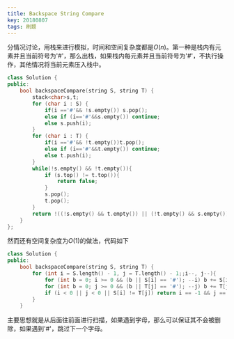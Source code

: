 ```yaml
---
title: Backspace String Compare
key: 20180807
tags: 刷题
---
```


分情况讨论，用栈来进行模拟，时间和空间复杂度都是$O\left(n\right)$。第一种是栈内有元素并且当前符号为'#'，那么出栈，如果栈内每元素并且当前符号为'#'，不执行操作，其他情况将当前元素压入栈中。

```c++
class Solution {
public:
    bool backspaceCompare(string S, string T) {
        stack<char>s,t;
        for (char i : S) {
            if(i =='#'&& !s.empty()) s.pop();
            else if (i=='#'&&s.empty()) continue;
            else s.push(i);
        }
        for (char i : T) {
            if(i =='#'&& !t.empty())t.pop();
            else if (i=='#'&&t.empty()) continue;
            else t.push(i);
        }
        while(!s.empty() && !t.empty()){
            if (s.top() != t.top()){
                return false;
            }
            s.pop();
            t.pop();
        }
        return !((!s.empty() && t.empty()) || (!t.empty() && s.empty()));
    }
};
```

然而还有空间复杂度为$O\left(1\right)$的做法，代码如下

```c++
class Solution {
public:
    bool backspaceCompare(string S, string T) {
        for (int i = S.length() - 1, j = T.length() - 1;;i--, j--){
            for (int b = 0; i >= 0 && (b || S[i] == '#'); --i) b += S[i] == '#' ? 1 : -1;
            for (int b = 0; j >= 0 && (b || T[j] == '#'); --j) b += T[j] == '#' ? 1 : -1;
            if (i < 0 || j < 0 || S[i] != T[j]) return i == -1 && j == -1;
        }
    }
```

主要思想就是从后面往前面进行扫描，如果遇到字母，那么可以保证其不会被删除，如果遇到'#'，跳过下一个字母。